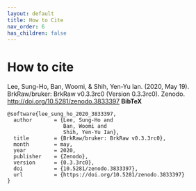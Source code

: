 ```yaml
---
layout: default
title: How to Cite
nav_order: 6
has_children: false
---
```

# How to cite
Lee, Sung-Ho, Ban, Woomi, & Shih, Yen-Yu Ian. (2020, May 19). BrkRaw/bruker: BrkRaw v0.3.3rc0 (Version 0.3.3rc0). 
Zenodo. http://doi.org/10.5281/zenodo.3833397
**BibTeX**
```
@software{lee_sung_ho_2020_3833397,
  author       = {Lee, Sung-Ho and
                  Ban, Woomi and
                  Shih, Yen-Yu Ian},
  title        = {BrkRaw/bruker: BrkRaw v0.3.3rc0},
  month        = may,
  year         = 2020,
  publisher    = {Zenodo},
  version      = {0.3.3rc0},
  doi          = {10.5281/zenodo.3833397},
  url          = {https://doi.org/10.5281/zenodo.3833397}
}
```
